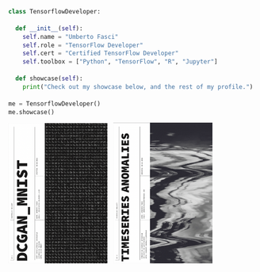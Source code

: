 ```python
class TensorflowDeveloper:

  def __init__(self):
    self.name = "Umberto Fasci"
    self.role = "TensorFlow Developer"
    self.cert = "Certified TensorFlow Developer"
    self.toolbox = ["Python", "TensorFlow", "R", "Jupyter"]

  def showcase(self):
    print("Check out my showcase below, and the rest of my profile.")

me = TensorflowDeveloper()
me.showcase()
```

[<img src="https://github.com/UmbertoFasci/UmbertoFasci/blob/main/DCGAN_1.png" width="200">](https://github.com/UmbertoFasci/DCGAN_Project_1/blob/main/DCGAN2.ipynb) &nbsp; [<img src="https://github.com/UmbertoFasci/UmbertoFasci/blob/main/Anomaly_Detection.png" width="200">](https://github.com/UmbertoFasci/Anomaly_Detection_Project_1/blob/main/Anomaly_Detection_Project_1.ipynb)
